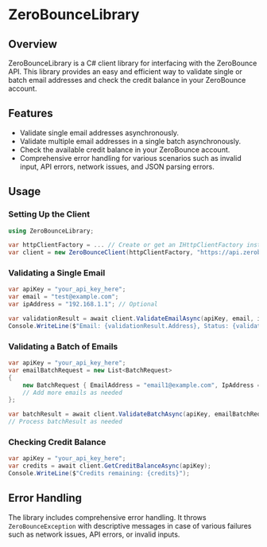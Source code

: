 # ZeroBounceLibrary

## Overview
ZeroBounceLibrary is a C# client library for interfacing with the ZeroBounce API. 
This library provides an easy and efficient way to validate single or batch email addresses and check the credit balance in your ZeroBounce account.

## Features
- Validate single email addresses asynchronously.
- Validate multiple email addresses in a single batch asynchronously.
- Check the available credit balance in your ZeroBounce account.
- Comprehensive error handling for various scenarios such as invalid input, API errors, network issues, and JSON parsing errors.

## Usage

### Setting Up the Client
```csharp
using ZeroBounceLibrary;

var httpClientFactory = ... // Create or get an IHttpClientFactory instance
var client = new ZeroBounceClient(httpClientFactory, "https://api.zerobounce.net/v2");
```

### Validating a Single Email
```csharp
var apiKey = "your_api_key_here";
var email = "test@example.com";
var ipAddress = "192.168.1.1"; // Optional

var validationResult = await client.ValidateEmailAsync(apiKey, email, ipAddress);
Console.WriteLine($"Email: {validationResult.Address}, Status: {validationResult.Status}");
```

### Validating a Batch of Emails
```csharp
var apiKey = "your_api_key_here";
var emailBatchRequest = new List<BatchRequest>
{
    new BatchRequest { EmailAddress = "email1@example.com", IpAddress = "192.168.1.1" },
    // Add more emails as needed
};

var batchResult = await client.ValidateBatchAsync(apiKey, emailBatchRequest);
// Process batchResult as needed
```

### Checking Credit Balance
```csharp
var apiKey = "your_api_key_here";
var credits = await client.GetCreditBalanceAsync(apiKey);
Console.WriteLine($"Credits remaining: {credits}");
```

## Error Handling
The library includes comprehensive error handling. It throws `ZeroBounceException` with descriptive messages in case of various failures such as network issues, API errors, or invalid inputs.